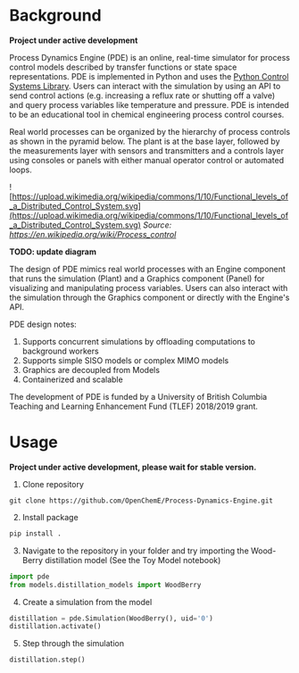 # Background

**Project under active development**

Process Dynamics Engine (PDE) is an online, real-time simulator for process control models described by transfer functions or state space representations. PDE is implemented in Python and uses the [Python Control Systems Library](https://github.com/python-control/python-control). Users can interact with the simulation by using an API to send control actions (e.g. increasing a reflux rate or shutting off a valve) and query process variables like temperature and pressure. PDE is intended to be an educational tool in chemical engineering process control courses.

Real world processes can be organized by the hierarchy of process controls as shown in the pyramid below. The plant is at the base layer, followed by the measurements layer with sensors and transmitters and a controls layer using consoles or panels with either manual operator control or automated loops.

![https://upload.wikimedia.org/wikipedia/commons/1/10/Functional_levels_of_a_Distributed_Control_System.svg](https://upload.wikimedia.org/wikipedia/commons/1/10/Functional_levels_of_a_Distributed_Control_System.svg)
*Source: https://en.wikipedia.org/wiki/Process_control*

**TODO: update diagram**

The design of PDE mimics real world processes with an Engine component that runs the simulation (Plant) and a Graphics component (Panel) for visualizing and manipulating process variables. Users can also interact with the simulation through the Graphics component or directly with the Engine's API.

PDE design notes:
1. Supports concurrent simulations by offloading computations to background workers
2. Supports simple SISO models or complex MIMO models
3. Graphics are decoupled from Models
4. Containerized and scalable

The development of PDE is funded by a University of British Columbia Teaching and Learning Enhancement Fund (TLEF) 2018/2019 grant.

# Usage
**Project under active development, please wait for stable version.**

1. Clone repository

```
git clone https://github.com/OpenChemE/Process-Dynamics-Engine.git
```

2. Install package

```python
pip install .
```

3. Navigate to the repository in your folder and try importing the Wood-Berry distillation model (See the Toy Model notebook)

```python
import pde
from models.distillation_models import WoodBerry
```

4. Create a simulation from the model
```python
distillation = pde.Simulation(WoodBerry(), uid='0')
distillation.activate()
```

5. Step through the simulation
```
distillation.step()
```
